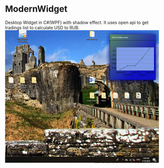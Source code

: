# ModernWidget
 Desktop Widget in C#(WPF) with shadow effect. It uses open api to get tradings list to calculate USD to RUB. 
![photo](image.png)
 
 

